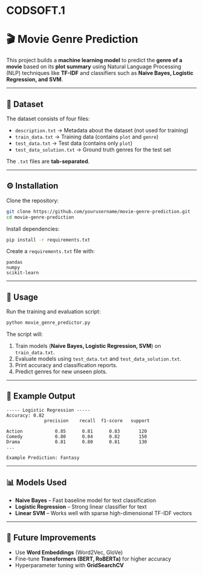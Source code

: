 # CODSOFT.1
# 🎬 Movie Genre Prediction

This project builds a **machine learning model** to predict the **genre of a movie** based on its **plot summary** using Natural Language Processing (NLP) techniques like **TF-IDF** and classifiers such as **Naive Bayes, Logistic Regression, and SVM**.

---

## 📂 Dataset

The dataset consists of four files:

* `description.txt` → Metadata about the dataset (not used for training)
* `train_data.txt` → Training data (contains `plot` and `genre`)
* `test_data.txt` → Test data (contains only `plot`)
* `test_data_solution.txt` → Ground truth genres for the test set

The `.txt` files are **tab-separated**.

---

## ⚙️ Installation

Clone the repository:

```bash
git clone https://github.com/yourusername/movie-genre-prediction.git
cd movie-genre-prediction
```

Install dependencies:

```bash
pip install -r requirements.txt
```

Create a `requirements.txt` file with:

```
pandas
numpy
scikit-learn
```

---

## 🚀 Usage

Run the training and evaluation script:

```bash
python movie_genre_predictor.py
```

The script will:

1. Train models (**Naive Bayes, Logistic Regression, SVM**) on `train_data.txt`.
2. Evaluate models using `test_data.txt` and `test_data_solution.txt`.
3. Print accuracy and classification reports.
4. Predict genres for new unseen plots.

---

## 📝 Example Output

```
----- Logistic Regression -----
Accuracy: 0.82
              precision    recall  f1-score   support

Action            0.85      0.81      0.83       120
Comedy            0.80      0.84      0.82       150
Drama             0.81      0.80      0.81       130
...

Example Prediction: Fantasy
```

---

## 📊 Models Used

* **Naive Bayes** – Fast baseline model for text classification
* **Logistic Regression** – Strong linear classifier for text
* **Linear SVM** – Works well with sparse high-dimensional TF-IDF vectors

---

## 🔮 Future Improvements

* Use **Word Embeddings** (Word2Vec, GloVe)
* Fine-tune **Transformers (BERT, RoBERTa)** for higher accuracy
* Hyperparameter tuning with **GridSearchCV**

